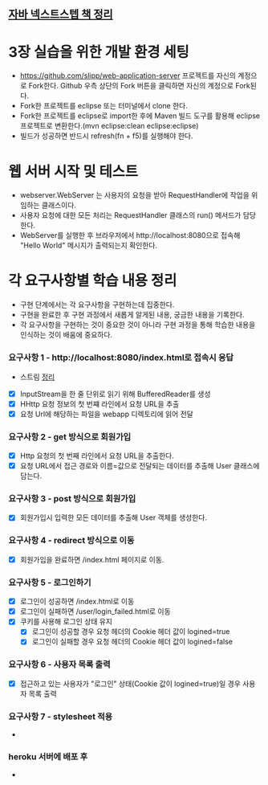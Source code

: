 ## [자바 넥스트스텝 책 정리](http://www.yes24.com/Product/Goods/31869154)

# 3장 실습을 위한 개발 환경 세팅

* https://github.com/slipp/web-application-server 프로젝트를 자신의 계정으로 Fork한다. Github 우측 상단의 Fork 버튼을 클릭하면 자신의 계정으로 Fork된다.
* Fork한 프로젝트를 eclipse 또는 터미널에서 clone 한다.
* Fork한 프로젝트를 eclipse로 import한 후에 Maven 빌드 도구를 활용해 eclipse 프로젝트로 변환한다.(mvn eclipse:clean eclipse:eclipse)
* 빌드가 성공하면 반드시 refresh(fn + f5)를 실행해야 한다.

# 웹 서버 시작 및 테스트

* webserver.WebServer 는 사용자의 요청을 받아 RequestHandler에 작업을 위임하는 클래스이다.
* 사용자 요청에 대한 모든 처리는 RequestHandler 클래스의 run() 메서드가 담당한다.
* WebServer를 실행한 후 브라우저에서 http://localhost:8080으로 접속해 "Hello World" 메시지가 출력되는지 확인한다.

# 각 요구사항별 학습 내용 정리

* 구현 단계에서는 각 요구사항을 구현하는데 집중한다.
* 구현을 완료한 후 구현 과정에서 새롭게 알게된 내용, 궁금한 내용을 기록한다.
* 각 요구사항을 구현하는 것이 중요한 것이 아니라 구현 과정을 통해 학습한 내용을 인식하는 것이 배움에 중요하다.

### 요구사항 1 - http://localhost:8080/index.html로 접속시 응답

* 스트림 [정리](https://www.notion.so/dongguridong/TIL-6ce5d06c0cb347d9bfb8cee0c28b30e5)

- [x] InputStream을 한 줄 단위로 읽기 위해 BufferedReader를 생성
- [x] HHttp 요청 정보의 첫 번쨰 라인에서 요청 URL을 추출
- [x] 요청 Url에 해당하는 파일을 webapp 디렉토리에 읽어 전달

### 요구사항 2 - get 방식으로 회원가입

- [x] Http 요청의 첫 번째 라인에서 요청 URL을 추출한다.
- [x] 요청 URL에서 접근 경로와 이름=값으로 전달되는 데이터를 추출해 User 클래스에 담는다.

### 요구사항 3 - post 방식으로 회원가입

- [x] 회원가입시 입력한 모든 데이터를 추출해 User 객체를 생성한다.

### 요구사항 4 - redirect 방식으로 이동

- [x] 회원가입을 완료하면 /index.html 페이지로 이동.

### 요구사항 5 - 로그인하기

- [X] 로그인이 성공하면 /index.html로 이동
- [x] 로그인이 실패하면 /user/login_failed.html로 이동
- [x] 쿠키를 사용해 로그인 상태 유지
    - [x] 로그인이 성공할 경우 요청 헤더의 Cookie 헤더 값이 logined=true
    - [x] 로그인이 실패할 경우 요청 헤더의 Cookie 헤더 값이 logined=false

### 요구사항 6 - 사용자 목록 출력

- [X] 접근하고 있는 사용자가 "로그인" 상태(Cookie 값이 logined=true)일 경우 사용자 목록 출력

### 요구사항 7 - stylesheet 적용

*

### heroku 서버에 배포 후

* 
